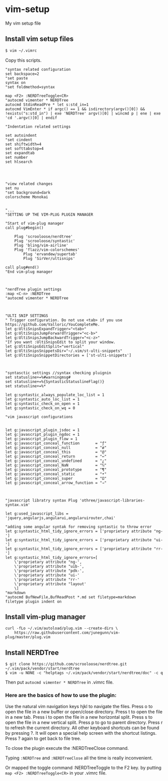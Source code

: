 # vim-setup
My vim setup file

## Install vim setup files

```bash
$ vim ~/.vimrc
```

Copy this scripts.

```
"syntax related configuration
set backspace=2
"set paste
syntax on
"set foldmethod=syntax

map <F2> :NERDTreeToggle<CR>
"autocmd vimenter * NERDTree
autocmd StdinReadPre * let s:std_in=1
autocmd VimEnter * if argc() == 1 && isdirectory(argv()[0]) && !exists("s:std_in") | exe 'NERDTree' argv()[0] | wincmd p | ene | exe 'cd '.argv()[0] | endif

"Indentation related settings

set autoindent
"set cindent
set shiftwidth=4
set softtabstop=4
set expandtab
set number
set hlsearch




"view related changes
set nu
"set background=dark
colorscheme Monokai


"...
"SETTING UP THE VIM-PLUG PLUGIN MANAGER

"Start of vim-plug manager
call plug#begin() 

	Plug 'scrooloose/nerdtree'
	Plug 'scrooloose/syntastic'
	Plug 'bling/vim-airline'
	Plug 'flazz/vim-colorschemes'
        Plug 'ervandew/supertab'
        Plug 'SirVer/ultisnips'

call plug#end() 
"End vim-plug manager



"nerdTree plugin settings
:map <C-n> :NERDTree
"autocmd vimenter * NERDTree



"ULTI SNIP SETTINGS
" Trigger configuration. Do not use <tab> if you use https://github.com/Valloric/YouCompleteMe.
let g:UltiSnipsExpandTrigger="<tab>"
let g:UltiSnipsJumpForwardTrigger="<c-b>"
let g:UltiSnipsJumpBackwardTrigger="<c-z>"
"If you want :UltiSnipsEdit to split your window.
let g:UltiSnipsEditSplit="vertical"
let g:UltiSnipsSnippetsDir="~/.vim/st-ulti-snippets"
let g:UltiSnipsSnippetDirectories = ['st-ulti-snippets']



"syntasctic settings //syntax checking pluignin
set statusline+=%#warningmsg#
set statusline+=%{SyntasticStatuslineFlag()}
set statusline+=%*

let g:syntastic_always_populate_loc_list = 1
let g:syntastic_auto_loc_list = 1
let g:syntastic_check_on_open = 1
let g:syntastic_check_on_wq = 0

"vim javascript configurations


let g:javascript_plugin_jsdoc = 1
let g:javascript_plugin_ngdoc = 1
let g:javascript_plugin_flow = 1
let g:javascript_conceal_function       = "ƒ"
let g:javascript_conceal_null           = "ø"
let g:javascript_conceal_this           = "@"
let g:javascript_conceal_return         = "⇚"
let g:javascript_conceal_undefined      = "¿"
let g:javascript_conceal_NaN            = "ℕ"
let g:javascript_conceal_prototype      = "¶"
let g:javascript_conceal_static         = "•"
let g:javascript_conceal_super          = "Ω"
let g:javascript_conceal_arrow_function = "⇒"



"javascript libratry syntax Plug 'othree/javascript-libraries-syntax.vim'

let g:used_javascript_libs = 'jquery,angularjs,angularui,angularuirouter,chai'

"adding some angular syntak for removing syntastic to throw error
let g:syntastic_html_tidy_ignore_errors = ['proprietary attribute "ng-']
let g:syntastic_html_tidy_ignore_errors = ['proprietary attribute "ui-']
let g:syntastic_html_tidy_ignore_errors = ['proprietary attribute "rr-']
let g:syntastic_html_tidy_ignore_errors=[
    \'proprietary attribute "ng-',
    \'proprietary attribute "uib-',
    \'proprietary attribute "pdk-',
    \'proprietary attribute "ui-'
    \'proprietary attribute "rr-'
    \'proprietary attribute "layout'
    \]
"markdown
"autocmd BufNewFile,BufReadPost *.md set filetype=markdown
filetype plugin indent on
```


## Install vim-plug manager 

```
curl -fLo ~/.vim/autoload/plug.vim --create-dirs \
    https://raw.githubusercontent.com/junegunn/vim-plug/master/plug.vim
```

## Install NERDTree 

```
$ git clone https://github.com/scrooloose/nerdtree.git ~/.vim/pack/vendor/start/nerdtree
$ vim -u NONE -c "helptags ~/.vim/pack/vendor/start/nerdtree/doc" -c q
```
Then put ```autocmd vimenter * NERDTree``` in .vimrc file.

### Here are the basics of how to use the plugin:

Use the natural vim navigation keys hjkl to navigate the files.
Press o to open the file in a new buffer or open/close directory.
Press t to open the file in a new tab.
Press i to open the file in a new horizontal split.
Press s to open the file in a new vertical split.
Press p to go to parent directory.
Press r to refresh the current directory.
All other keyboard shortcuts can be found by pressing ?. It will open a special help screen with the shortcut listings. Press ? again to get back to file tree.

To close the plugin execute the :NERDTreeClose command.

Typing ```:NERDTree``` and ```:NERDTreeClose``` all the time is really inconvenient. 

Or mapped the toggle command :NERDTreeToggle to the F2 key. by putting ```map <F2> :NERDTreeToggle<CR>``` in your .vimrc file.
